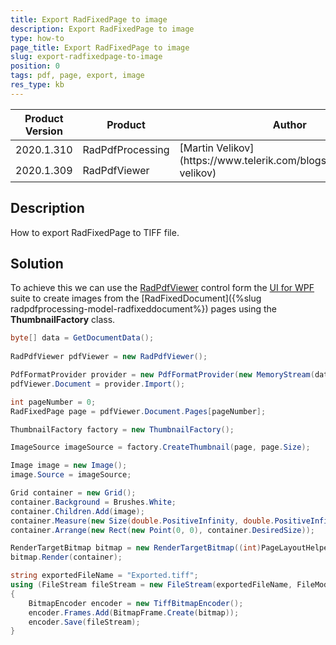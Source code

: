 ```yaml
---
title: Export RadFixedPage to image
description: Export RadFixedPage to image
type: how-to
page_title: Export RadFixedPage to image
slug: export-radfixedpage-to-image
position: 0
tags: pdf, page, export, image
res_type: kb
---
```


<table>
<thead>
	<tr>
		<th>Product Version</th>
		<th>Product</th>
		<th>Author</th>
	</tr>
</thead>
<tbody>
	<tr>
		<td>2020.1.310</td>
		<td>RadPdfProcessing</td>
		<td rowspan="2">[Martin Velikov](https://www.telerik.com/blogs/author/martin-velikov)</td>
	</tr>
	<tr>
	    <td>2020.1.309</td>
		<td>RadPdfViewer</td>
	</tr>	
</tbody>
</table>

## Description
 
How to export RadFixedPage to TIFF file.

## Solution

To achieve this we can use the [RadPdfViewer](https://docs.telerik.com/devtools/wpf/controls/radpdfviewer/overview) control form the [UI for WPF](https://docs.telerik.com/devtools/wpf/introduction) suite to create images from the [RadFixedDocument]({%slug radpdfprocessing-model-radfixeddocument%}) pages using the **ThumbnailFactory** class.

```` C#
byte[] data = GetDocumentData();
    
RadPdfViewer pdfViewer = new RadPdfViewer();

PdfFormatProvider provider = new PdfFormatProvider(new MemoryStream(data), FormatProviderSettings.ReadAllAtOnce);
pdfViewer.Document = provider.Import();

int pageNumber = 0;
RadFixedPage page = pdfViewer.Document.Pages[pageNumber];

ThumbnailFactory factory = new ThumbnailFactory();

ImageSource imageSource = factory.CreateThumbnail(page, page.Size);

Image image = new Image();
image.Source = imageSource;

Grid container = new Grid();
container.Background = Brushes.White;
container.Children.Add(image);
container.Measure(new Size(double.PositiveInfinity, double.PositiveInfinity));
container.Arrange(new Rect(new Point(0, 0), container.DesiredSize));

RenderTargetBitmap bitmap = new RenderTargetBitmap((int)PageLayoutHelper.GetActualWidth(page), (int)PageLayoutHelper.GetActualHeight(page), 96, 96, PixelFormats.Pbgra32);
bitmap.Render(container);

string exportedFileName = "Exported.tiff";
using (FileStream fileStream = new FileStream(exportedFileName, FileMode.Create))
{
    BitmapEncoder encoder = new TiffBitmapEncoder();
    encoder.Frames.Add(BitmapFrame.Create(bitmap));
    encoder.Save(fileStream);
}
````
